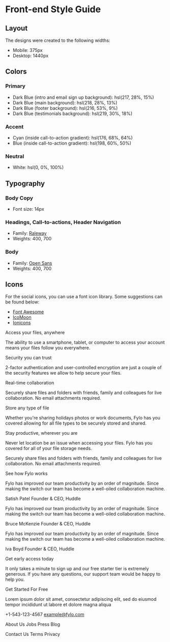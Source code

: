 # Front-end Style Guide

## Layout

The designs were created to the following widths:

- Mobile: 375px
- Desktop: 1440px

## Colors

### Primary

- Dark Blue (intro and email sign up background): hsl(217, 28%, 15%)
- Dark Blue (main background): hsl(218, 28%, 13%)
- Dark Blue (footer background): hsl(216, 53%, 9%)
- Dark Blue (testimonials background): hsl(219, 30%, 18%)

### Accent

- Cyan (inside call-to-action gradient): hsl(176, 68%, 64%)
- Blue (inside call-to-action gradient): hsl(198, 60%, 50%)

### Neutral

- White: hsl(0, 0%, 100%)

## Typography

### Body Copy

- Font size: 14px

### Headings, Call-to-actions, Header Navigation

- Family: [Raleway](https://fonts.google.com/specimen/Raleway)
- Weights: 400, 700

### Body

- Family: [Open Sans](https://fonts.google.com/specimen/Open+Sans)
- Weights: 400, 700

## Icons

For the social icons, you can use a font icon library. Some suggestions can be found below:

- [Font Awesome](https://fontawesome.com/)
- [IcoMoon](https://icomoon.io/)
- [Ionicons](https://ionicons.com/)

Access your files, anywhere

The ability to use a smartphone, tablet, or computer to access your account means your
files follow you everywhere.

Security you can trust

2-factor authentication and user-controlled encryption are just a couple of the security
features we allow to help secure your files.

Real-time collaboration

Securely share files and folders with friends, family and colleagues for live collaboration.
No email attachments required.

Store any type of file

Whether you're sharing holidays photos or work documents, Fylo has you covered allowing for all
file types to be securely stored and shared.

Stay productive, wherever you are

Never let location be an issue when accessing your files. Fylo has you covered for all of your file
storage needs.

Securely share files and folders with friends, family and colleagues for live collaboration. No email
attachments required.

See how Fylo works

Fylo has improved our team productivity by an order of magnitude. Since making the switch our team has
become a well-oiled collaboration machine.

Satish Patel
Founder & CEO, Huddle

Fylo has improved our team productivity by an order of magnitude. Since making the switch our team has
become a well-oiled collaboration machine.

Bruce McKenzie
Founder & CEO, Huddle

Fylo has improved our team productivity by an order of magnitude. Since making the switch our team has
become a well-oiled collaboration machine.

Iva Boyd
Founder & CEO, Huddle

Get early access today

It only takes a minute to sign up and our free starter tier is extremely generous. If you have any
questions, our support team would be happy to help you.

Get Started For Free

Lorem ipsum dolor sit amet, consectetur adipiscing elit, sed do eiusmod tempor incididunt ut labore et
dolore magna aliqua

+1-543-123-4567
example@fylo.com

About Us
Jobs
Press
Blog

Contact Us
Terms
Privacy
